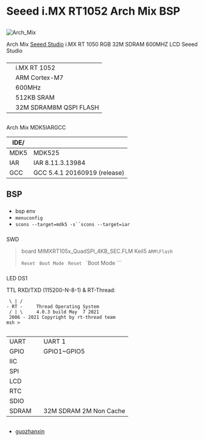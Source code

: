 #  Seeed i.MX RT1052 Arch Mix  BSP 

## 

![Arch_Mix](figures/Arch_Mix.jpg)

Arch Mix  [Seeed Studio](https://www.seeedstudio.com/)  i.MX RT 1050  RGB  32M SDRAM 600MHZ LCD Seeed Studio 

### 

|  |  |
| ---- | ---- |
|  | i.MX RT 1052 |
|  | ARM Cortex-M7 |
|  | 600MHz |
|  | 512KB  SRAM |
|  | 32M SDRAM8M QSPI FLASH |

## 

Arch Mix MDK5IARGCC

| IDE/ |  |
| ---------- | --------- |
| MDK5 | MDK525 |
| IAR | IAR 8.11.3.13984 |
| GCC | GCC 5.4.1 20160919 (release) |

## BSP

### 

-  bsp  env 
- `menuconfig`
- `scons --target=mdk5 -s``scons --target=iar`

### 

 SWD 

>  board MIMXRT105x_QuadSPI_4KB_SEC.FLM  Keil5 `ARM\Flash` 
>
>  `Reset ` `Boot Mode ` `Reset ` `Boot Mode ```

### 

 LED  DS1 

 TTL  RXD/TXD (115200-N-8-1) & RT-Thread:

```
 \ | /
- RT -     Thread Operating System
 / | \     4.0.3 build May  7 2021
 2006 - 2021 Copyright by rt-thread team
msh >
```

## 

|  |   |  |
| ------ | ----  | ------ |
| UART |  | UART 1 |
| GPIO |  | GPIO1~GPIO5 |
| IIC |  |  |
| SPI |  |                                        |
| LCD |  |  |
| RTC |  |  |
| SDIO |  |  |
| SDRAM |  | 32M SDRAM 2M  Non Cache  |

## 



- [guozhanxin](https://github.com/Guozhanxin)
